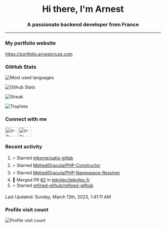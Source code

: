 <h1 align="center">Hi there, I'm Arnest</h1>
<h3 align="center">A passionate backend developer from France</h3>

---

### My portfolio website

https://portfolio.arnestcruze.com

### GitHub Stats

![Most used languages](https://github-readme-stats.vercel.app/api/top-langs/?username=ocruze&langs_count=10&layout=compact&hide=tsql)

![Github Stats](https://github-readme-stats.vercel.app/api?username=ocruze&count_private=true&show_icons=true&title_color=fff&text_color=fff&bg_color=30,36d1dc,904e95)

![Streak](https://github-readme-streak-stats.herokuapp.com/?user=ocruze&)

![Trophies](https://github-profile-trophy.vercel.app/?username=ocruze)

### Connect with me

<p align="left">
  <a href="mailto:o.cruze@live.com" target="blank"><img align="center" src="https://upload.wikimedia.org/wikipedia/commons/d/df/Microsoft_Office_Outlook_%282018%E2%80%93present%29.svg" alt="o-a-cruze" height="30" width="40" /></a>
  <a href="https://linkedin.com/in/o-a-cruze" target="blank"><img align="center" src="https://raw.githubusercontent.com/rahuldkjain/github-profile-readme-generator/master/src/images/icons/Social/linked-in-alt.svg" alt="o-a-cruze" height="30" width="40" /></a>
</p>

### Recent activity

<!--RECENT_ACTIVITY:start-->
1. ⭐ Starred [mborne/satis-gitlab](https://github.com/mborne/satis-gitlab)
2. ⭐ Starred [MehediDracula/PHP-Constructor](https://github.com/MehediDracula/PHP-Constructor)
3. ⭐ Starred [MehediDracula/PHP-Namespace-Resolver](https://github.com/MehediDracula/PHP-Namespace-Resolver)
4. 🎉 Merged PR [#2](https://github.com/teknilec/teknilec.fr/pull/2) in [teknilec/teknilec.fr](https://github.com/teknilec/teknilec.fr)
5. ⭐ Starred [refined-github/refined-github](https://github.com/refined-github/refined-github)
<!--RECENT_ACTIVITY:end-->

<!--RECENT_ACTIVITY:last_update-->
Last Updated: Sunday, March 12th, 2023, 1:41:11 AM
<!--RECENT_ACTIVITY:last_update_end-->

### Profile visit count

![Profile visit count](https://profile-counter.glitch.me/ocruze/count.svg)

